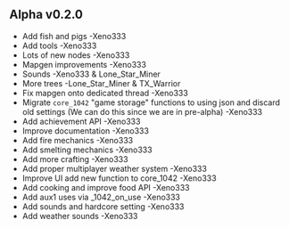 ## Alpha v0.2.0

- Add fish and pigs -Xeno333
- Add tools  -Xeno333
- Lots of new nodes -Xeno333
- Mapgen improvements -Xeno333
- Sounds -Xeno333 & Lone_Star_Miner
- More trees -Lone_Star_Miner & TX_Warrior
- Fix mapgen onto dedicated thread -Xeno333
- Migrate `core_1042` "game storage" functions to using json and discard old settings (We can do this since we are in pre-alpha) -Xeno333
- Add achievement API -Xeno333
- Improve documentation -Xeno333
- Add fire mechanics -Xeno333
- Add smelting mechanics -Xeno333
- Add more crafting -Xeno333
- Add proper multiplayer weather system -Xeno333
- Improve UI add new function to core_1042 -Xeno333
- Add cooking and improve food API -Xeno333
- Add aux1 uses via _1042_on_use -Xeno333
- Add sounds and hardcore setting -Xeno333
- Add weather sounds -Xeno333